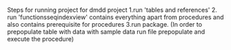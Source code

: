 Steps for running project for dmdd project
1.run 'tables and references'
2. run 'functionsseqindexview' contains everything apart from procedures and also contains prerequisite for procedures
3.run package.
(In order to prepopulate table with data with sample data run file prepopulate and execute the procedure)
